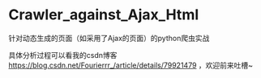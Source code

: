 # Crawler_against_Ajax_Html
针对动态生成的页面（如采用了Ajax的页面）的python爬虫实战

具体分析过程可以看我的csdn博客 https://blog.csdn.net/Fourierrr_/article/details/79921479 ，欢迎前来吐槽~
